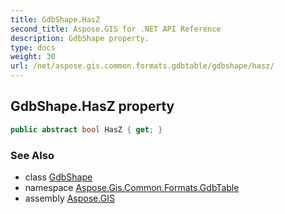 ```yaml
---
title: GdbShape.HasZ
second_title: Aspose.GIS for .NET API Reference
description: GdbShape property. 
type: docs
weight: 30
url: /net/aspose.gis.common.formats.gdbtable/gdbshape/hasz/
---
```

## GdbShape.HasZ property

```csharp
public abstract bool HasZ { get; }
```

### See Also

* class [GdbShape](../)
* namespace [Aspose.Gis.Common.Formats.GdbTable](../../gdbshape/)
* assembly [Aspose.GIS](../../../)


